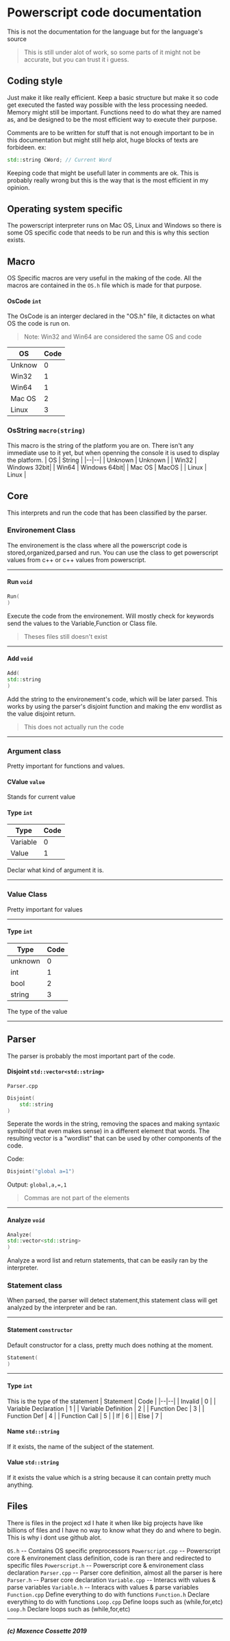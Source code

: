 # Powerscript code documentation
This is not the documentation for the language but for the language's source

> This is still under alot of work, so some parts of it might not be accurate, but you can trust it i guess.
## Coding style
Just make it like really efficient. Keep a basic structure but make it so code get executed the fasted way possible with the less processing needed. Memory might still be important.
Functions need to do what they are named as, and be designed to be the most efficient way to execute their purpose.

Comments are to be written for stuff that is not enough important to be in this documentation but might still help alot, huge blocks of texts are forbideen. ex:
```cpp
std::string CWord; // Current Word
```

Keeping code that might be usefull later in comments are ok. This is probably really wrong but this is the way that is the most efficient in my opinion.
## Operating system specific
The powerscript interpreter runs on Mac OS, Linux and Windows so there is some OS specific code that needs to be run and this is why this section exists.
## Macro
OS Specific macros are very useful in the making of the code. All the macros are contained in the ``OS.h`` file which is made for that purpose.
#### OsCode ``int``
The OsCode is an interger declared in the "OS.h" file, it dictactes on what OS the code is run on.
> Note:  Win32 and Win64 are considered the same OS and code

| OS | Code|
|---------|---|
| Unknow  | 0 |
| Win32 | 1 |
| Win64 | 1 |
| Mac OS  | 2 |
| Linux   | 3 |
### OsString ``macro(string)``
This macro is the string of the platform you are on. There isn't any immediate use to it yet, but when openning the console it is used to display the platform.
| OS | String |
|--|--|
| Unknown | Unknown |
| Win32   | Windows 32bit|
| Win64   | Windows 64bit|
| Mac OS  | MacOS   |
| Linux   | Linux   |

## Core
This interprets and run the code that has been classified by the parser.
### Environement Class
The environement is the class where all the powerscript code is stored,organized,parsed and run. You can use the class to get powerscript values from c++ or c++ values from powerscript.
***
#### Run ``void``
```cpp
Run(
)
```
Execute the code from the environement. Will mostly check for keywords send the values to the Variable,Function or Class file.
> Theses files still doesn't exist
***
#### Add ``void``
```cpp
Add(
std::string
)
```
Add the string to the environement's code, which will be later parsed. This works by using the parser's disjoint function and making the env wordlist as the value disjoint return.
> This does not actually run the code

---
### Argument class
Pretty important for functions and values.

#### CValue ``value``
Stands for current value

#### Type ``int``
| Type | Code |
|--|--|
| Variable | 0 |
| Value | 1 |
Declar what kind of argument it is.

---

### Value Class
Pretty important for values

---
#### Type ``int``
| Type | Code |
|--|--|
| unknown | 0 |
| int | 1 |
| bool | 2 |
| string | 3 |
The type of the value

---

## Parser
The parser is probably the most important part of the code.

#### Disjoint ``std::vector<std::string>``
``Parser.cpp``
```cpp
Disjoint(
	std::string
)
```
Seperate the words in the string, removing the spaces and making syntaxic symbol(if that even makes sense) in a different element that words. The resulting vector is a "wordlist" that can be used by other components of the code.

Code:
```cpp
Disjoint("global a=1")
```
Output:
 ``global,a,=,1``
>Commas are not part of the elements
---
#### Analyze ``void``
```cpp
Analyze(
std::vector<std::string>
)
```
Analyze a word list and return statements, that can be easily ran by the interpreter.
### Statement class
When parsed, the parser will detect statement,this statement class will get analyzed by the interpreter and be ran.

---
#### Statement ``constructor``
Default constructor for a class, pretty much does nothing at the moment.
```cpp
Statement(
)
```
---
#### Type ``int``
This is the type of the statement
| Statement | Code |
|--|--|
| Invalid | 0 |
| Variable Declaration | 1 |
| Variable Definition  | 2 |
| Function Dec | 3 |
| Function Def | 4 |
| Function Call | 5 |
| If | 6 |
| Else | 7 |
#### Name ``std::string``
If it exists, the name of the subject of the statement.
#### Value ``std::string``
If it exists the value which is a string because it can contain pretty much anything.

## Files
There is files in the project xd
I hate it when like big projects have like billions of files and I have no way to know what they do and where to begin. This is why i dont use github alot.

``OS.h`` -- Contains OS specific preprocessors
``Powerscript.cpp`` --  Powerscript core & environement class definition, code is ran there and redirected to specific files
``Powerscript.h`` -- Powerscript core & environement class declaration
``Parser.cpp`` -- Parser core definition, almost all the parser is here
``Parser.h`` -- Parser core declaration
``Variable.cpp`` -- Interacs with values & parse variables
``Variable.h`` -- Interacs with values & parse variables
``Function.cpp`` Define everything to do with functions
``Function.h`` Declare everything to do with functions
``Loop.cpp`` Define loops such as (while,for,etc)
``Loop.h`` Declare loops such as (while,for,etc)

---

##### (c) Maxence Cossette 2019
